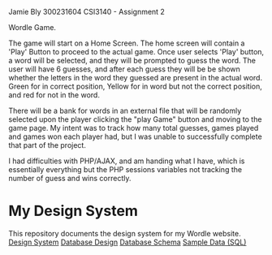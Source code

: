 Jamie Bly
300231604
CSI3140 - Assignment 2

Wordle Game.

The game will start on a Home Screen. The home screen will contain a 'Play' Button to proceed to the actual game.
Once user selects 'Play' button, a word will be selected, and they will be prompted to guess the word. The user will have 6 guesses, and after each guess they will be be shown whether the letters in the word they guessed are present in the actual word. Green for in correct position, Yellow for in word but not the correct position, and red for not in the word.

There will be a bank for words in an external file that will be randomly selected upon the player clicking the "play Game" button and moving to the game page. My intent was to track how many total guesses, games played and games won each player had, but I was unable to successfully complete that part of the project.

I had difficulties with PHP/AJAX, and am handing what I have, which is essentially everything but the PHP sessions variables not tracking the number of guess and wins correctly. 



# My Design System
This repository documents the design system for my Wordle website.
[Design System](docs/design_system.md)
[Database Design](/docs/db.md)
[Database Schema](/db/schema.sql)
[Sample Data (SQL)](/db/seed.sql)